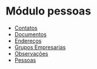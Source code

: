 # Módulo pessoas

* [Contatos](personContact)
* [Documentos](personDocument)
* [Endereços](personAddress)
* [Grupos Empresarias](personGroup)
* [Observações](personComment)
* [Pessoas](person)
<!-- * [Pessoas - opcional](person1)
* [Arquivo](file) TODO missing links-->
